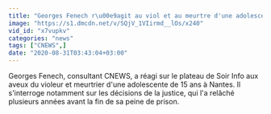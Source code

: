 ```yaml
---
title: "Georges Fenech r\u00e9agit au viol et au meurtre d'une adolescente de 15 ans \u00e0 Nantes"
image: "https://s1.dmcdn.net/v/SQjV_1VIirmd__lOs/x240"
vid_id: "x7vupkv"
categories: "news"
tags: ["CNEWS",]
date: "2020-08-31T03:43:04+03:00"
---
```

Georges Fenech, consultant CNEWS, a réagi sur le plateau de Soir Info aux aveux du violeur et meurtrier d'une adolescente de 15 ans à Nantes. Il s'interroge notamment sur les décisions de la justice, qui l'a relâché plusieurs années avant la fin de sa peine de prison.
